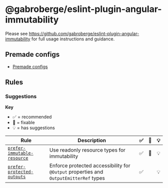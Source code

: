 # @gabroberge/eslint-plugin-angular-immutability

Please see https://github.com/gabroberge/eslint-plugin-angular-immutability for full usage instructions and guidance.

## Premade configs

- [Premade configs](https://github.com/gabroberge/eslint-plugin-angular-immutability/blob/master/src/configs)

## Rules

### Suggestions

**Key**

- :white_check_mark: = recommended
- :wrench: = fixable
- :bulb: = has suggestions

<!-- prettier-ignore-start -->
| Rule | Description | :white_check_mark: | :wrench: | :bulb: |
| --- | --- | --- | --- | --- |
| [`prefer-immutable-resource`](https://github.com/gabroberge/eslint-plugin-angular-immutability/blob/master/docs/rules/prefer-immutable-resource.md) | Use readonly resource types for immutability | :white_check_mark: | :wrench: | :bulb: |
| [`prefer-protected-outputs`](https://github.com/gabroberge/eslint-plugin-angular-immutability/blob/master/docs/rules/prefer-protected-outputs.md) | Enforce protected accessibility for `@Output` properties and `OutputEmitterRef` types | :white_check_mark: |  | :bulb: |
<!-- prettier-ignore-end -->
